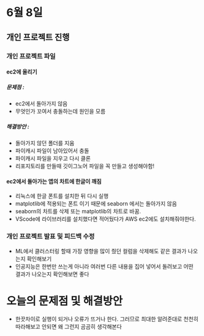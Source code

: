 # 6월 8일

## 개인 프로젝트 진행
### 개인 프로젝트 파일 
#### ec2에 올리기
##### 문제점 : 
- ec2에서 돌아가지 않음
- 무엇인가 꼬여서 충돌하는데 원인을 모름
##### 해결방안 :
- 돌아가지 않던 폴더를 지움
-  파이캐시 파일이 남아있어서 충돌
-  파이캐시 파일을 지우고 다시 클론
-  리포지토리를 만들때 깃이그노어 파일을 꼭 만들고 생성해야함!

#### ec2에서 돌아가는 앱의 차트에 한글이 깨짐
- 리눅스에 한글 폰트를 설치한 뒤 다시 실행
- matplotlib에 적용되는 폰트 이기 때문에 seaborn 에서는 돌아가지 않음
- seaborn의 차트를 삭제 또는 matplotlib의 차트로 바꿈.
- VScode에 라이브러리를 설치했다면 적어뒀다가 AWS ec2에도 설치해줘야한다.

### 개인 프로젝트 발표 및 피드백 수정
- ML에서 클러스터링 할때 가장 영향을 많이 줬던 컬럼을 삭제해도 같은 결과가 나오는지 확인해보기
- 인공지능은 한번만 쓰는게 아니라 여러번 다른 내용을 집어 넣어서 돌려보고 어떤 결과가 나오는지 확인해보면 좋다

# 오늘의 문제점 및 해결방안
- 한끗차이로 실행이 되거나 오류가 뜨거나 한다. 그러므로 최대한 알려준대로 천천히 따라해보고 안되면 왜 그런지 곰곰히 생각해본다